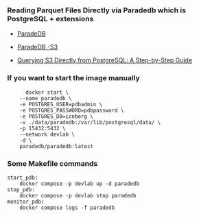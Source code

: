 ### Reading Parquet Files Directly via Paradedb which is PostgreSQL + extensions


- [ParadeDB](https://www.paradedb.com)

- [ParadeDB -S3](https://docs.paradedb.com/analytics/object_stores/s3)

- [Querying S3 Directly from PostgreSQL: A Step-by-Step Guide](https://siddique-ahmad.medium.com/querying-s3-directly-from-postgresql-a-step-by-step-guide-06a0a2f4828b)


### If you want to start the image manually

```
      docker start \
    --name paradedb \
    -e POSTGRES_USER=pdbadmin \
    -e POSTGRES_PASSWORD=pdbpassword \
    -e POSTGRES_DB=iceberg \
    -v ./data/paradedb:/var/lib/postgresql/data/ \
    -p 15432:5432 \
    --network devlab \
    -d \
    paradedb/paradedb:latest
```

### Some Makefile commands
```
start_pdb:
	docker compose -p devlab up -d paradedb
stop_pdb:
	docker compose -p devlab stop paradedb
monitor_pdb:
	docker compose logs -f paradedb
```